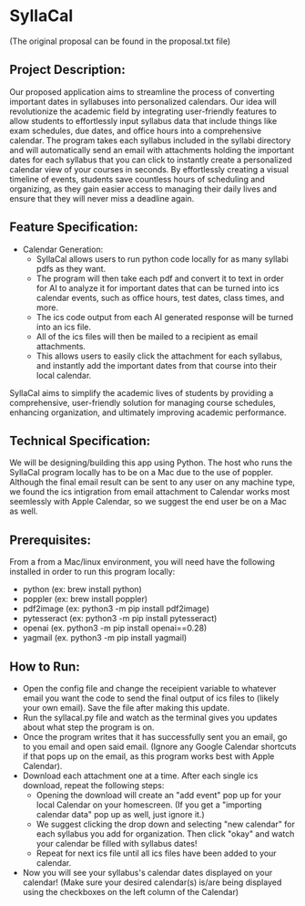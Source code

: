 # SyllaCal
(The original proposal can be found in the proposal.txt file)
## Project Description:
  Our proposed application aims to streamline the process of converting important dates in syllabuses into personalized calendars. Our idea will revolutionize the academic field by integrating user-friendly features to allow students to effortlessly input syllabus data that include things like exam schedules, due dates, and office hours into a comprehensive calendar. The program takes each syllabus included in the syllabi directory and will automatically send an email with attachments holding the important dates for each syllabus that you can click to instantly create a personalized calendar view of your courses in seconds. By effortlessly creating a visual timeline of events, students save countless hours of scheduling and organizing, as they gain easier access to managing their daily lives and ensure that they will never miss a deadline again.

## Feature Specification:
 - Calendar Generation:
    - SyllaCal allows users to run python code locally for as many syllabi pdfs as they want.
    - The program will then take each pdf and convert it to text in order for AI to analyze it for important dates that can be turned into ics calendar events, such as office hours, test dates, class times, and more.
    - The ics code output from each AI generated response will be turned into an ics file.
    - All of the ics files will then be mailed to a recipient as email attachments.
    - This allows users to easily click the attachment for each syllabus, and instantly add the important dates from that course into their local calendar.

  SyllaCal aims to simplify the academic lives of students by providing a comprehensive, user-friendly solution for managing course schedules, enhancing organization, and ultimately improving academic performance.

## Technical Specification:
We will be designing/building this app using Python. The host who runs the SyllaCal program locally has to be on a Mac due to the use of poppler. Although the final email result can be sent to any user on any machine type, we found the ics intigration from email attachment to Calendar works most seemlessly with Apple Calendar, so we suggest the end user be on a Mac as well. 

## Prerequisites:
   From a from a Mac/linux environment, you will need have the following installed in order to run this program locally:
   - python (ex: brew install python)
   - poppler (ex: brew install poppler)
   - pdf2image (ex: python3 -m pip install pdf2image)
   - pytesseract (ex: python3 -m pip install pytesseract)
   - openai (ex. python3 -m pip install openai==0.28) 
   - yagmail (ex. python3 -m pip install yagmail)

## How to Run:
   - Open the config file and change the receipient variable to whatever email you want the code to send the final output of ics files to (likely your own email). Save the file after making this update.
   - Run the syllacal.py file and watch as the terminal gives you updates about what step the program is on.
   - Once the program writes that it has successfully sent you an email, go to you email and open said email. (Ignore any Google Calendar shortcuts if that pops up on the email, as this program works best with Apple Calendar).
   - Download each attachment one at a time. After each single ics download, repeat the following steps: 
      - Opening the download will create an "add event" pop up for your local Calendar on your homescreen. (If you get a "importing calendar data" pop up as well, just ignore it.)
      - We suggest clicking the drop down and selecting "new calendar" for each syllabus you add for organization. Then click "okay" and watch your calendar be filled with syllabus dates! 
      - Repeat for next ics file until all ics files have been added to your calendar.
   - Now you will see your syllabus's calendar dates displayed on your calendar! (Make sure your desired calendar(s) is/are being displayed using the checkboxes on the left column of the Calendar)
